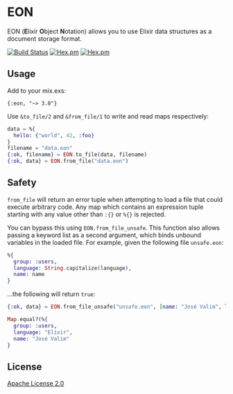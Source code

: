 # EON

EON (**E**lixir **O**bject **N**otation) allows you to use Elixir data structures as a document storage format.

[![Build Status](https://travis-ci.org/supernintendo/eon.svg)](https://travis-ci.org/supernintendo/eon)
[![Hex.pm](https://img.shields.io/hexpm/v/eon.svg?style=flat)](https://hex.pm/packages/eon/3.0.0)
[![Hex.pm](https://img.shields.io/hexpm/dt/eon.svg?style=flat)](https://hex.pm/packages/eon/3.0.0)

## Usage

Add to your mix.exs:

`{:eon, "~> 3.0"}`

Use `&to_file/2` and `&from_file/1` to write and read maps respectively:

```elixir
data = %{
  hello: {"world", 42, :foo}
}
filename = "data.eon"
{:ok, filename} = EON.to_file(data, filename)
{:ok, data} = EON.from_file("data.eon")

```

## Safety

`from_file` will return an error tuple when attempting to load a file that could execute arbitrary code. Any map which contains an expression tuple starting with any value other than `:{}` or `%{}` is rejected.

You can bypass this using `EON.from_file_unsafe`. This function also allows passing a keyword list as a second argument, which binds unbound variables in the loaded file. For example, given the following file `unsafe.eon`:

```elixir
%{
  group: :users,
  language: String.capitalize(language),
  name: name
}
```

...the following will return `true`:

```elixir
{:ok, data} = EON.from_file_unsafe("unsafe.eon", [name: "José Valim", language: "elixir"])

Map.equal?(%{
  group: :users,
  language: "Elixir",
  name: "José Valim"
}
```

## License
[Apache License 2.0](LICENSE.md)
